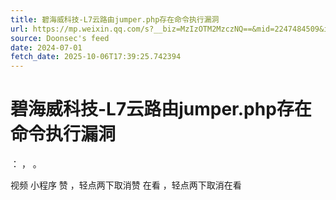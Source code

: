 ```yaml
---
title: 碧海威科技-L7云路由jumper.php存在命令执行漏洞
url: https://mp.weixin.qq.com/s?__biz=MzIzOTM2MzczNQ==&mid=2247484509&idx=1&sn=0b2b586d32de101a394e5836a01bf6ad
source: Doonsec's feed
date: 2024-07-01
fetch_date: 2025-10-06T17:39:25.742394
---
```


# 碧海威科技-L7云路由jumper.php存在命令执行漏洞

：
，
。

视频
小程序
赞
，轻点两下取消赞
在看
，轻点两下取消在看